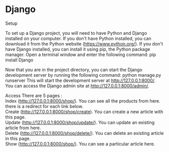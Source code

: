 # Django

Setup

To set up a Django project, you will need to have Python and Django installed on your computer. If you don't have Python installed, you can download it from the Python website (https://www.python.org/). If you don't have Django installed, you can install it using pip, the Python package manager. Open a terminal window and enter the following command:
pip install Django

Now that you are in the project directory, you can start the Django development server by running the following command:
python manage.py runserver
This will start the development server at http://127.0.0.1:8000/. You can access the Django admin site at http://127.0.0.1:8000/admin/.


Access
There are 5 pages : <br>
Index (http://127.0.0.1:8000/shop/). You can see all the products from here. there is a redirect for each link below.<br>
Create (http://127.0.0.1:8000/shop/create). You can create a new article with this page.<br>
Update (http://127.0.0.1:8000/shop/update/<id>). You can update an existing article from here.<br>
Delete (http://127.0.0.1:8000/shop/delete/<id>). You can delete an existing article in this page.<br>
Show (http://127.0.0.1:8000/shop/<id>). You can see a particular article here.

